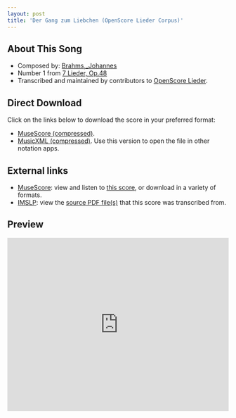 ```yaml
---
layout: post
title: 'Der Gang zum Liebchen (OpenScore Lieder Corpus)'
---
```


## About This Song

- Composed by: [Brahms,_Johannes](https://fourscoreandmore.org/openscore/lieder/Brahms,_Johannes)
- Number 1 from [7 Lieder, Op.48](https://fourscoreandmore.org/openscore/lieder/Brahms,_Johannes/7_Lieder,_Op.48)
- Transcribed and maintained by contributors to [OpenScore Lieder].

[OpenScore Lieder]: https://musescore.com/openscore-lieder-corpus

## Direct Download

Click on the links below to download the score in your preferred format:
- [MuseScore (compressed)](https://github.com/openscore/lieder/blob/main/scores/Brahms,_Johannes/7_Lieder,_Op.48/1_Der_Gang_zum_Liebchen/lc5705406.mscz?raw=true).
- [MusicXML (compressed)](https://github.com/openscore/lieder/blob/main/scores/Brahms,_Johannes/7_Lieder,_Op.48/1_Der_Gang_zum_Liebchen/lc5705406.mxl?raw=true). Use this version to open the file in other notation apps.

## External links

- [MuseScore]: view and listen to [this score][MuseScore], or download in a variety of formats.
- [IMSLP]: view the [source PDF file(s)][IMSLP] that this score was transcribed from.

[MuseScore]: https://musescore.com/score/5705406
[IMSLP]: https://imslp.org/wiki/Special:ReverseLookup/81907

## Preview

<iframe width="100%" height="394" src="https://musescore.com/openscore-lieder-corpus/scores/5705406/embed" frameborder="0" allowfullscreen allow="autoplay; fullscreen"></iframe>
